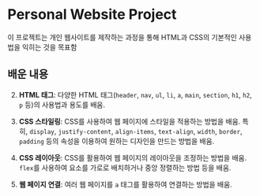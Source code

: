 # Personal Website Project

이 프로젝트는 개인 웹사이트를 제작하는 과정을 통해 HTML과 CSS의 기본적인 사용법을 익히는 것을 목표함

## 배운 내용
 

2. **HTML 태그**: 다양한 HTML 태그(`header`, `nav`, `ul`, `li`, `a`, `main`, `section`, `h1`, `h2`, `p` 등)의 사용법과 용도를 배움.

3. **CSS 스타일링**: CSS를 사용하여 웹 페이지에 스타일을 적용하는 방법을 배움. 특히, `display`, `justify-content`, `align-items`, `text-align`, `width`, `border`, `padding` 등의 속성을 이용하여 원하는 디자인을 만드는 방법을 배움.

4. **CSS 레이아웃**: CSS를 활용하여 웹 페이지의 레이아웃을 조정하는 방법을 배움. `flex`를 사용하여 요소를 가로로 배치하거나 중앙 정렬하는 방법 등을 배움.

5. **웹 페이지 연결**: 여러 웹 페이지를 `a` 태그를 활용하여 연결하는 방법을 배움.


